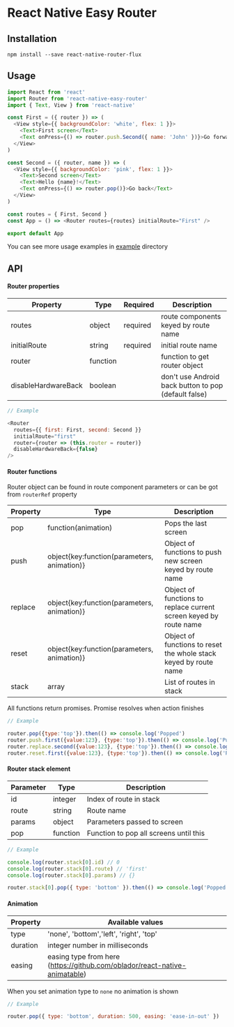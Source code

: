 # React Native Easy Router

## Installation

```
npm install --save react-native-router-flux
```

## Usage

```javascript
import React from 'react'
import Router from 'react-native-easy-router'
import { Text, View } from 'react-native'

const First = ({ router }) => (
  <View style={{ backgroundColor: 'white', flex: 1 }}>
    <Text>First screen</Text>
    <Text onPress={() => router.push.Second({ name: 'John' })}>Go forward</Text>
  </View>
)

const Second = ({ router, name }) => (
  <View style={{ backgroundColor: 'pink', flex: 1 }}>
    <Text>Second screen</Text>
    <Text>Hello {name}!</Text>
    <Text onPress={() => router.pop()}>Go back</Text>
  </View>
)

const routes = { First, Second }
const App = () => <Router routes={routes} initialRoute="First" />

export default App
```

You can see more usage examples in [example](https://github.com/sergeyshpadyrev/react-native-easy-router/tree/master/example) directory

## API

#### Router properties

| Property            | Type     | Required | Description                                          |
| ------------------- | -------- | -------- | ---------------------------------------------------- |
| routes              | object   | required | route components keyed by route name                 |
| initialRoute        | string   | required | initial route name                                   |
| router              | function |          | function to get router object                        |
| disableHardwareBack | boolean  |          | don't use Android back button to pop (default false) |

```javascript
// Example

<Router
  routes={{ first: First, second: Second }}
  initialRoute="first"
  router={router => (this.router = router)}
  disableHardwareBack={false}
/>
```

#### Router functions

Router object can be found in route component parameters or can be got from `routerRef` property

| Property | Type                                        | Description                                                       |
| -------- | ------------------------------------------- | ----------------------------------------------------------------- |
| pop      | function(animation)                         | Pops the last screen                                              |
| push     | object{key:function(parameters, animation)} | Object of functions to push new screen keyed by route name        |
| replace  | object{key:function(parameters, animation)} | Object of functions to replace current screen keyed by route name |
| reset    | object{key:function(parameters, animation)} | Object of functions to reset the whole stack keyed by route name  |
| stack    | array                                       | List of routes in stack                                           |

All functions return promises. Promise resolves when action finishes

```javascript
// Example

router.pop({type:'top'}).then(() => console.log('Popped')
router.push.first({value:123}, {type:'top'}).then(() => console.log('Pushed'))
router.replace.second({value:123}, {type:'top'}).then(() => console.log('Replaced'))
router.reset.first({value:123}, {type:'top'}).then(() => console.log('Reset'))
```

#### Router stack element

| Parameter | Type     | Description                            |
| --------- | -------- | -------------------------------------- |
| id        | integer  | Index of route in stack                |
| route     | string   | Route name                             |
| params    | object   | Parameters passed to screen            |
| pop       | function | Function to pop all screens until this |

```javascript
// Example

console.log(router.stack[0].id) // 0
console.log(router.stack[0].route) // 'first'
console.log(router.stack[0].params) // {}

router.stack[0].pop({ type: 'bottom' }).then(() => console.log('Popped to route'))
```

#### Animation

| Property | Available values                                                           |
| -------- | -------------------------------------------------------------------------- |
| type     | 'none', 'bottom','left', 'right', 'top'                                    |
| duration | integer number in milliseconds                                             |
| easing   | easing type from here (https://github.com/oblador/react-native-animatable) |

When you set animation type to `none` no animation is shown

```javascript
// Example

router.pop({ type: 'bottom', duration: 500, easing: 'ease-in-out' })
```
